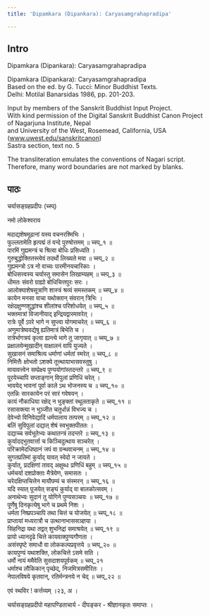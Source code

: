 ```yaml
---
title: 'Dipamkara (Dipankara): Caryasamgrahapradipa'

---
```

## Intro
  
  
  
  
Dipamkara (Dipankara): Caryasamgrahapradipa  
  
  
  
  
  
Dipamkara (Dipankara): Caryasamgrahapradipa  
Based on the ed. by G. Tucci: Minor Buddhist Texts.  
Delhi: Motilal Banarsidas 1986, pp. 201-203.  
  
  
Input by members of the Sanskrit Buddhist Input Project.  
With kind permission of the Digital Sanskrit Buddhist Canon Project  
of Nagarjuna Institute, Nepal  
and University of the West, Rosemead, California, USA  
(www.uwest.edu/sanskritcanon)  
Sastra section, text no. 5  
  
  
The transliteration emulates the conventions of Nagari script.  
Therefore, many word boundaries are not marked by blanks.  
  
  
  
  


## पाठः
  
  
  
  
  
  
चर्यासङ्ग्रहप्रदीपः (च्स्प्)  
  
नमो लोकेश्वराय  
  
मदाद्यशेषमूढानां यस्य वचनरश्मिभिः ।  
फुल्लतामेति हृत्पद्मं तं वन्दे पुरुषोत्तमम् ॥ च्स्प्_१ ॥  
पारमिं गुह्यमन्त्रं च श्रित्वा बोधिः प्रसिध्यति ।  
गुरुबुद्धोक्तितस्त्वेवं तदर्थो लिख्यते मया ॥ च्स्प्_२ ॥  
गुह्यमन्त्रो ऽत्र नो वाच्यः पारमीनयचारिकाः ।  
बोधिसत्त्वस्य चर्यास्तु समासेन लिखाम्यहम् ॥ च्स्प्_३ ॥  
धीमतः संवरो ग्राह्यो बोधिचित्तपुरः सरः ।  
आलोक्याशेषसूत्राणि शास्त्रं श्रव्यं समस्तकम् ॥ च्स्प्_४ ॥  
कायेन मनसा वाचा यथोक्तान् संवरान् त्रिभिः ।  
रक्षेदक्षुण्णशुद्धांश्च शीलांश्च परिशोधयेत् ॥ च्स्प्_५ ॥  
भक्तमात्रां विजानीयाद् इन्द्रियद्वारमावरेत् ।  
रात्रेः पूर्वे ऽपरे भागे न सुप्त्वा योगमाचरेत् ॥ च्स्प्_६ ॥  
अणुमात्रेष्ववद्येषु ह्यतिमात्रं बिभेति च ।  
रात्रेर्भागत्रयं कृत्वा ह्यन्त्ये भागे तु जागृयात् ॥ च्स्प्_७ ॥  
प्रक्षालयेन्मुखादीन् वाक्षालनं वापि युज्यते ।  
सुखासनं समाश्रित्य धर्माणां धर्मतां स्मरेत् ॥ च्स्प्_८ ॥  
निमित्तैः क्षोभतो ऽशक्ये तूत्त्थायाभासवस्तुषु ।  
मायावत्त्वेन सम्प्रेक्ष्य पुण्ययोगांस्तदन्तरे ॥ च्स्प्_९ ॥  
पूरयेच्चापि सप्ताङ्गान् विपुलां प्रणिधिं चरेत् ।  
भावयेद् भावनां पूर्वा काले ऽथ भोजनस्य च ॥ च्स्प्_१० ॥  
एतन्निः सारकायेन परं सारं गवेषयन् ।  
कायं नौकाधिया रक्षेद् न भुङ्क्तां स्थूलताकृते ॥ च्स्प्_११ ॥  
रसासक्त्या न भुञ्जीत चतुर्धान्नं विभज्य च ।  
देवेभ्यो विनिवेद्यादिं धर्मपालाय तत्परम् ॥ च्स्प्_१२ ॥  
बलिं सुविपुलां दद्यात् शेषं स्वभुक्तपीततः ।  
दद्याच्च सर्वभूतेभ्यः कथातन्त्रं तदन्तरे ॥ च्स्प्_१३ ॥  
कुर्यादद्भुतवार्त्ता च किञ्चिदुत्थाय सञ्चरेत् ।  
परिक्रामेदधिष्ठानं जपं वा ग्रन्थवाचनम् ॥ च्स्प्_१४ ॥  
सुगतप्रतिमां कुर्याद् यावत् स्वेदो न जायते ।  
कुर्यात्, प्रदक्षिणां तावद् अक्षुब्धः प्रणिधिं बहुम् ॥ च्स्प्_१५ ॥  
धर्मचर्या दशप्रोक्ताः मैत्रेयेण, समासतः ।  
चरेदक्षिप्तचित्तेन मायौपम्यं च संस्मरन् ॥ च्स्प्_१६ ॥  
यदि स्यात् पूजयेत् सङ्घं कुर्याद् वा बालकोत्सवम् ।  
अनाथेभ्यः सुदानं तु योगिने पुण्यसञ्चयः ॥ च्स्प्_१७ ॥  
पूर्णेषु दिनकृत्येषु भागे च प्रथमे निशः ।  
धर्मता निष्प्रपञ्चापि तथा चित्तं च योजयेत् ॥ च्स्प्_१८ ॥  
प्राप्तायां मध्यरात्रौ च उत्थानाभाससञ्ज्ञया ।  
सिंहनिद्रा यथा तद्वत् शुभनिद्रां समाश्रयेत् ॥ च्स्प्_१९ ॥  
प्रायो ध्यानदृढे चित्ते कायवाक्पुण्यगौणता ।  
असंस्पृष्टे समाधौ वा लोककल्पप्रवृत्तये ॥ च्स्प्_२० ॥  
कायपुण्यं यथाशक्ति, लोकचित्ते ऽसमे सति ।  
धर्मो नायं ममैवेति सुसदाशयपूर्वकम् ॥ च्स्प्_२१  
धर्माश्च लौकिकान् पृच्छेद्, निजमित्रसमीरितः ।  
नेपालविषये कृतवान्, रतिर्मन्त्रनये न चेद् ॥ च्स्प्_२२ ॥  
  
एवं स्थविर ! कर्त्तव्यम् ।२३, अ ।  
  
चर्यासङ्ग्रहप्रदीपो महापण्डिताचार्य - दीपङ्कर - श्रीज्ञानकृतः समाप्तः ।  
  
  
  

